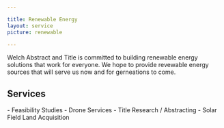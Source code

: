 ```yaml
---

title: Renewable Energy
layout: service
picture: renewable

---
```


Welch Abstract and Title is committed to building renewable energy solutions that work for everyone. We hope to provide revewable energy sources that will serve us now and for gerneations to come.

<h2 class="gray">Services</h2>
- Feasibility Studies
- Drone Services
- Title Research / Abstracting
- Solar Field Land Acquisition
